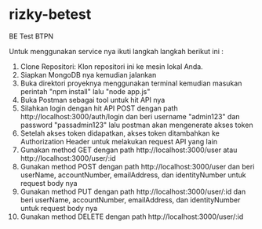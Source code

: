 # rizky-betest
BE Test BTPN

Untuk menggunakan service nya ikuti langkah langkah berikut ini :
1. Clone Repositori: Klon repositori ini ke mesin lokal Anda.
2. Siapkan MongoDB nya kemudian jalankan
3. Buka direktori proyeknya menggunakan terminal kemudian masukan perintah "npm install" lalu "node app.js"
4. Buka Postman sebagai tool untuk hit API nya
5. Silahkan login dengan hit API POST dengan path http://localhost:3000/auth/login dan beri username "admin123" dan password "passadmin123" lalu postman akan mengenerate akses token
6. Setelah akses token didapatkan, akses token ditambahkan ke Authorization Header untuk melakukan request API yang lain
7. Gunakan method GET dengan path http://localhost:3000/user atau http://localhost:3000/user/:id
8. Gunakan method POST dengan path http://localhost:3000/user dan beri userName, accountNumber, emailAddress, dan identityNumber untuk request body nya
9. Gunakan method PUT dengan path http://localhost:3000/user/:id dan beri userName, accountNumber, emailAddress, dan identityNumber untuk request body nya
10. Gunakan method DELETE dengan path http://localhost:3000/user/:id
